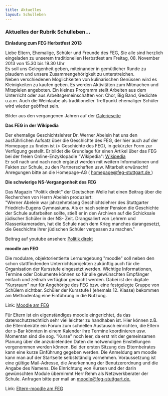 ```yaml
---
title: Aktuelles
layout: Schulleben
---
```


<h3>
  Aktuelles der Rubrik Schulleben...
</h3>
<b>
  Einladung zum FEG Herbstfest 2013
</b>

<p>
  Liebe Eltern, Ehemalige, Schüler und Freunde des FEG, Sie alle sind herzlich eingeladen zu unserem traditionellen Herbstfest am Freitag, 08. November 2013 von 15.30 bis 19.30 Uhr 
  <br>
  Es soll uns Gelegenheit geben, miteinander in gemütlicher Runde zu plaudern und unsere Zusammengehörigkeit zu unterstreichen. 
  <br>
  Neben verschiedenen Möglichkeiten von kulinarischen Genüssen wird es Kleinigkeiten zu kaufen geben. Es werden Aktivitäten zum Mitmachen und Mitspielen angeboten. Ein kleines Programm stellt Arbeiten aus dem Unterricht oder aus Arbeitsgemeinschaften vor: Chor, Big Band, Gedichte u.a.m. Auch die Weinlaube als traditioneller Treffpunkt ehemaliger Schüler wird wieder geöffnet sein.
</p>
<p>
  Bilder aus den vergangenen Jahren auf der 
  <a href="#/Galerie/Herbstfest/2010/">
    <i class="fa fa-external-link">
    </i>
    Galerieseite
  </a>
</p>
<b>
  Das FEG in der Wikipedia
</b>
<p>
  Der ehemalige Geschichtslehrer Dr. Werner Abelein hat uns den ausführlichen Aufsatz über die Geschichte des FEG, der hier auch auf der Homepage zu finden ist (>
  Geschichte des FEG), in gekürzter Form zur Verfügung gestellt. Er bildet die Grundlage für einen Artikel über das FEG bei der freien Online-Enzyklopädie "Wikipedia": 
  <a href="http://de.wikipedia.org/wiki/Friedrich-Eugens-Gymnasium_Stuttgart">
    <i class="fa fa-external-link">
    </i>
    Wikipedia
  </a>
  <br>
  Er soll nach und nach noch ergänzt werden mit weitern Informationen und Fakten zur Schule, zu den Partnerschaften usw. Mitarbeit erwünscht! Anregungen bitte an die Homepage-AG (
  <a href="mailto::homepage@feg-stuttgart.de">
    <i class="fa fa-envelope">
    </i>
    homepage@feg-stuttgart.de
  </a>
  ) 
</p>
<b>
  Die schwierige NS-Vergangenheit des FEG
</b>
<p>
  Das Magazin "Politik direkt" der Deutschen Welle hat einen Beitrag über die Recherchen von Herrn Abelein produziert: 
  <br>
  "Werner Abelein war jahrzehntelang Geschichtslehrer des Stuttgarter Friedrich-Eugens Gymnasiums. Als er nach seiner Pension die Geschichte der Schule aufarbeiten sollte, stieß er in den Archiven auf die Schicksale jüdischer Schüler in der NS- Zeit. Drangsaliert von Lehrern und Klassenkameraden, hat die Schule nach dem Krieg manches darangesetzt, die Geschichte ihrer jüdischen Schüler vergessen zu machen."
</p>
<p>
  Beitrag auf youtube ansehen: 
  <a href="http://www.youtube.com/watch?v=_nnhNZV8Lqk">
    <i class="fa fa-external-link">
    </i>
    Politik direkt
  </a>
</p>
<b>
  moodle am FEG
</b>
<p>
  Die modulare, objektorientierte Lernumgebung "moodle" soll neben den schon stattfindenden Unterrichtsprojekten zukünftig auch für die Organisation der Kursstufe eingesetzt werden. Wichtige Informationen, Termine oder Dokumente können so für alle gewünschten Empfänger einfach und zeitnah verfügbar gemacht werden. Dabei ist der digitale "Kursraum" nur für Angehörige des FEG bzw. eine festgelegte Gruppe von Schülern sichtbar. Schüler der Kursstufe I (ehemals 12. Klasse) bekommen am Methodentag eine Einführung in die Nutzung.
</p>
<p>
  Link: 
  <a href="http://moodle.feg-stuttgart.de/moodle">
    <i class="fa fa-external-link">
    </i>
    Moodle am FEG
  </a>
</p>

<p>
  Für Eltern ist ein eigenständiges moodle eingerichtet, da das datenschutzrechtlich sehr viel leichter zu handhaben ist. Hier können z.B. die Elternbeiräte ein Forum zum schnellen Austausch einrichten, die Eltern der s-Bar könnten in einem Kalender ihre Termine koordinieren usw. Momentan sind die sog. "Kurse" noch leer, da erst mit der gemeinsamen Planung über die anzubietenden Daten die notwendigen Einstellungen vorgenommen werden können. Bei der ersten Sitzung des Elternbeirates kann eine kurze Einführung gegeben werden. Die Anmeldung am moodle kann man auf der Startseite selbstständig vornehmen. Voraussetzung ist eine gültige Mail-Adresse, die Anerkennung der Benutzerordnung und die Angabe des Namens. Die EInrichtung von Kursen und der darin gewünschten Module übernimmt Herr Rehm als Netzwerkberater der Schule. Anfragen bitte per mail an 
  <a href="mailto::moodle@feg-stuttgart.de">
    <i class="fa fa-envelope">
    </i>
    moodle@feg-stuttgart.de.
  </a>
</p>
Link: 
<a href="http://eltern-moodle.feg-stuttgart.de/moodle">
  <i class="fa fa-external-link">
  </i>
  Eltern-moodle am FEG
</a>
